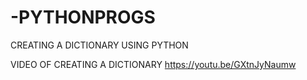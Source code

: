 # -PYTHONPROGS  
CREATING A DICTIONARY USING PYTHON

VIDEO OF CREATING A DICTIONARY
https://youtu.be/GXtnJyNaumw
